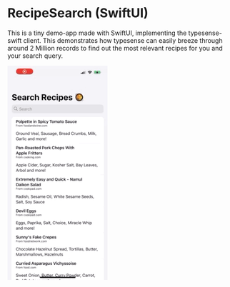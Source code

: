 # RecipeSearch (SwiftUI)

This is a tiny demo-app made with SwiftUI, implementing the typesense-swift client. This demonstrates how typesense can easily breeze through around 2 Million records to find out the most relevant recipes for you and your search query.

![Demo Gif](RecipeSearch.gif)
